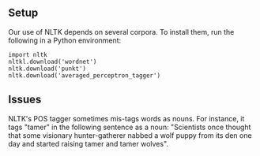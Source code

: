 ## Setup

Our use of NLTK depends on several corpora.
To install them, run the following in a Python environment:

```
import nltk
nltkl.download('wordnet')
nltk.download('punkt')
nltk.download('averaged_perceptron_tagger')
```

## Issues

NLTK's POS tagger sometimes mis-tags words as nouns. For instance, it tags "tamer"
in the following sentence as a noun: "Scientists once thought that some visionary hunter-gatherer nabbed a wolf puppy from its den one day and started raising tamer and tamer wolves".